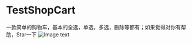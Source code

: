 # TestShopCart

一款简单的购物车，基本的全选，单选，多选，删除等都有；如果觉得对你有帮助，Star一下
 ![Image text](https://github.com/CrazySavageWsq/repositpry/master/TestShopCart/image/1.png)
